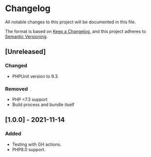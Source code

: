 # Changelog
All notable changes to this project will be documented in this file.

The format is based on [Keep a Changelog](https://keepachangelog.com/en/1.0.0/),
and this project adheres to [Semantic Versioning](https://semver.org/spec/v2.0.0.html).

## [Unreleased]
### Changed
- PHPUnit version to 9.3.

### Removed
- PHP <7.3 support
- Build process and bundle itself

## [1.0.0] - 2021-11-14
### Added
- Testing with GH actions.
- PHP8.0 support.
